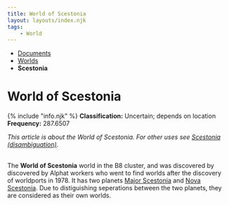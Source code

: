 ```yaml
---
title: World of Scestonia
layout: layouts/index.njk
tags:
    - World
---
```


<nav class="text-sm breadcrumbs mb-5">
    <ul>
        <li><a href="/docs">Documents</a></li>
        <li><a href="/docs/world">Worlds</a></li>
        <li><b>Scestonia</b></li>
    </ul>
</nav>
<div class="text-center"><h1>World of Scestonia</h1></div>

<div class="alert shadow-lg mb-5">
    <div>
        {% include "info.njk" %}
        <span>
            <b>Classification:</b> <span class="text-gray-700 dark:text-gray-300">Uncertain; depends on location</span><br>
            <b>Frequency:</b> 287.6507
        </span>
    </div>
</div>

<i>This article is about the World of Scestonia. For other uses see <a href="/docs/world/scestonia/disambig/">Scestonia (disambiguation)</a>.</i><br><br>

The **World of Scestonia** world in the B8 cluster, and was discovered by discovered by Alphat workers who went to find worlds after the discovery of worldports in 1978. It has two planets <a href="/docs/world/scestonia/major">Major Scestonia</a> and <a href="/docs/world/scestonia/nova">Nova Scestonia</a>. Due to distiguishing seperations between the two planets, they are considered as their own worlds.